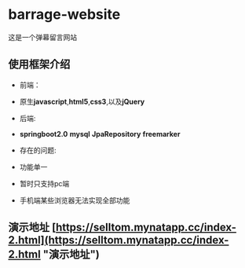 # barrage-website
这是一个弹幕留言网站


## 使用框架介绍
+ 前端：
 + 原生**javascript**,**html5**,**css3**,以及**jQuery**

+ 后端:
 + **springboot2.0** **mysql** **JpaRepository** **freemarker** 

+ 存在的问题:
 + 功能单一
 + 暂时只支持pc端
 + 手机端某些浏览器无法实现全部功能

## 演示地址  [https://selltom.mynatapp.cc/index-2.html](https://selltom.mynatapp.cc/index-2.html "演示地址")

